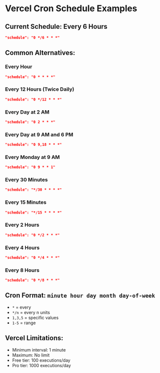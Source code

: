 # Vercel Cron Schedule Examples

## Current Schedule: Every 6 Hours
```json
"schedule": "0 */6 * * *"
```

## Common Alternatives:

### Every Hour
```json
"schedule": "0 * * * *"
```

### Every 12 Hours (Twice Daily)
```json
"schedule": "0 */12 * * *"
```

### Every Day at 2 AM
```json
"schedule": "0 2 * * *"
```

### Every Day at 9 AM and 6 PM
```json
"schedule": "0 9,18 * * *"
```

### Every Monday at 9 AM
```json
"schedule": "0 9 * * 1"
```

### Every 30 Minutes
```json
"schedule": "*/30 * * * *"
```

### Every 15 Minutes
```json
"schedule": "*/15 * * * *"
```

### Every 2 Hours
```json
"schedule": "0 */2 * * *"
```

### Every 4 Hours
```json
"schedule": "0 */4 * * *"
```

### Every 8 Hours
```json
"schedule": "0 */8 * * *"
```

## Cron Format: `minute hour day month day-of-week`

- `*` = every
- `*/n` = every n units
- `1,3,5` = specific values
- `1-5` = range

## Vercel Limitations:
- Minimum interval: 1 minute
- Maximum: No limit
- Free tier: 100 executions/day
- Pro tier: 1000 executions/day 